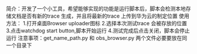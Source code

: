 简介：开发了一个小工具，希望能够实现的功能是运行脚本后，脚本会检测本地存储文档是否有新的trace 生成，并且将最新的trace 上传到华为云的制定位置
使用方法：
  1.打开桌面Browser uploader图标
  2.选择本次测试trace 会被存放的位置
  3.点击watchdog start button,脚本开始运行
  4.测试完成后点击关闭，脚本会停止运行
注意事项：get_name_path.py 和 obs_browser.py 两个文件必要要放在同一个目录下
